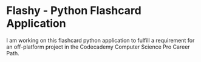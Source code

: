 # Flashy - Python Flashcard Application
I am working on this flashcard python application to fulfill a requirement for an off-platform project in the Codecademy Computer Science Pro Career Path.